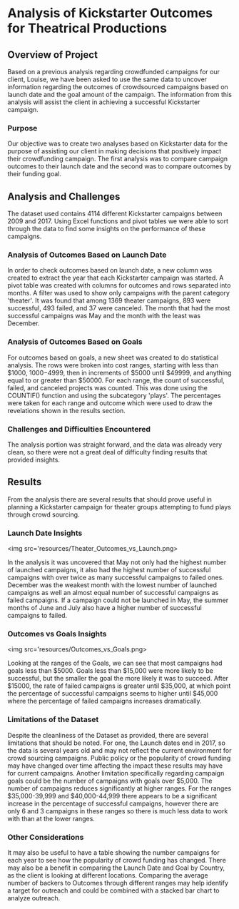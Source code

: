 # Analysis of Kickstarter Outcomes for Theatrical Productions

## Overview of Project
Based on a previous analysis regarding crowdfunded campaigns for our client, Louise, we have been asked to use the same data to uncover information regarding the outcomes of crowdsourced campaigns based on launch date and the goal amount of the campaign. The information from this analysis will assist the client in achieving a successful Kickstarter campaign.

### Purpose
Our objective was to create two analyses based on Kickstarter data for the purpose of assisting our client in making decisions that positively impact their crowdfunding campaign. The first analysis was to compare campaign outcomes to their launch date and the second was to compare outcomes by their funding goal.

## Analysis and Challenges

The dataset used contains 4114 different Kickstarter campaigns between 2009 and 2017. Using Excel functions and pivot tables we were able to sort through the data to find some insights on the performance of these campaigns.

### Analysis of Outcomes Based on Launch Date

In order to check outcomes based on launch date, a new column was created to extract the year that each Kickstarter campaign was started. A pivot table was created with columns for outcomes and rows separated into months. A filter was used to show only campaigns with the parent category 'theater'. It was found that among 1369 theater campaigns, 893 were successful, 493 failed, and 37 were canceled. The month that had the most successful campaigns was May and the month with the least was December.

### Analysis of Outcomes Based on Goals

 For outcomes based on goals, a new sheet was created to do statistical analysis. The rows were broken into cost ranges, starting with less than $1000, $1000-$4999, then in increments of $5000 until $49999, and anything equal to or greater than $50000. For each range, the count of successful, failed, and canceled projects was counted. This was done using the COUNTIF() function and using the subcategory 'plays'. The percentages were taken for each range and outcome which were used to draw the revelations shown in the results section. 

### Challenges and Difficulties Encountered

The analysis portion was straight forward, and the data was already very clean, so there were not a great deal of difficulty finding results that provided insights. 

## Results

From the analysis there are several results that should prove useful in planning a Kickstarter campaign for theater groups attempting to fund plays through crowd sourcing.

### Launch Date Insights
<img src='resources/Theater_Outcomes_vs_Launch.png>

In the analysis it was uncovered that May not only had the highest number of launched campaigns, it also had the highest number of successful campaigns with over twice as many successful campaigns to failed ones. December was the weakest month with the lowest number of launched campaigns as well an almost equal number of successful campaigns as failed campaigns. If a campaign could not be launched in May, the summer months of June and July also have a higher number of successful campaigns to failed.


### Outcomes vs Goals Insights
<img src='resources/Outcomes_vs_Goals.png>

Looking at the ranges of the Goals, we can see that most campaigns had goals less than $5000. Goals less than $15,000 were more likely to be successful, but the smaller the goal the more likely it was to succeed. After $15000, the rate of failed campaigns is greater until $35,000, at which point the percentage of successful campaigns seems to higher until $45,000 where the percentage of failed campaigns increases dramatically.

### Limitations of the Dataset
Despite the cleanliness of the Dataset as provided, there are several limitations that should be noted. For one, the Launch dates end in 2017, so the data is several years old and may not reflect the current environment for crowd sourcing campaigns. Public policy or the popularity of crowd funding may have changed over time affecting the impact these results may have for current campaigns. Another limitation specifically regarding campaign goals could be the number of campaigns with goals over $5,000. The number of campaigns reduces significantly at higher ranges. For the ranges $35,000-39,999 and $40,000-44,999 there appears to be a significant increase in the percentage of successful campaigns, however there are only 6 and 3 campaigns in these ranges so there is much less data to work with than at the lower ranges. 

### Other Considerations
It may also be useful to have a table showing the number campaigns for each year to see how the popularity of crowd funding has changed. There may also be a benefit in comparing the Launch Date and Goal by Country, as the client is looking at different locations. Comparing the average number of backers to Outcomes through different ranges may help identify a target for outreach and could be combined with a stacked bar chart to analyze outreach.
